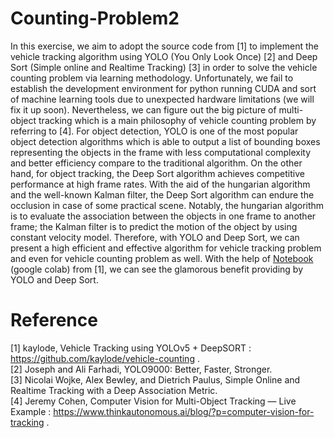 # Counting-Problem2

In this exercise, we aim to adopt the source code from [1] to implement the vehicle tracking algorithm using YOLO (You Only Look Once) [2] and Deep Sort (Simple online and Realtime Tracking) [3] in order to solve the vehicle counting problem via learning methodology. Unfortunately, we fail to establish the development environment for python running CUDA and sort of machine learning tools due to unexpected hardware limitations (we will fix it up soon). Nevertheless, we can figure out the big picture of multi-object tracking which is a main philosophy of vehicle counting problem by referring to [4]. For object detection, YOLO is one of the most popular object detection algorithms which is able to output a list of bounding boxes representing the objects in the frame with less computational complexity and better efficiency compare to the traditional algorithm. On the other hand, for object tracking, the Deep Sort algorithm achieves competitive performance at high frame rates. With the aid of the hungarian algorithm and the well-known Kalman filter, the Deep Sort algorithm can endure the occlusion in case of some practical scene. Notably, the hungarian algorithm is to evaluate the association between the objects in one frame to another frame; the Kalman filter is to predict the motion of the object by using constant velocity model. Therefore, with YOLO and Deep Sort, we can present a high efficient and effective algorithm for vehicle tracking problem and even for vehicle counting problem as well. With the help of [Notebook](https://colab.research.google.com/drive/15pgDMnvXa-ZgGMeZkbbpg-gqa5Nttfi3?usp=sharing "link") (google colab) from [1], we can see the glamorous benefit providing by YOLO and Deep Sort.











# Reference
[1] kaylode, Vehicle Tracking using YOLOv5 + DeepSORT : https://github.com/kaylode/vehicle-counting .  
[2] Joseph and Ali Farhadi, YOLO9000: Better, Faster, Stronger.  
[3] Nicolai Wojke, Alex Bewley, and Dietrich Paulus, Simple Online and Realtime Tracking with a Deep Association Metric.  
[4] Jeremy Cohen, Computer Vision for Multi-Object Tracking — Live Example : https://www.thinkautonomous.ai/blog/?p=computer-vision-for-tracking .

